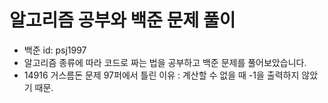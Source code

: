 # 알고리즘 공부와 백준 문제 풀이 
- 백준 id: psj1997 
- 알고리즘 종류에 따라 코드로 짜는 법을 공부하고 백준 문제를 풀어보았습니다.
- 14916 거스름돈 문제 97퍼에서 틀린 이유 : 계산할 수 없을 때 -1을 출력하지 않았기 때문.